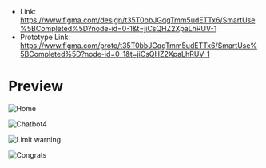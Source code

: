 - Link: https://www.figma.com/design/t35T0bbJGqqTmm5udETTx6/SmartUse%5BCompleted%5D?node-id=0-1&t=jiCsQHZ2XpaLhRUV-1
- Prototype Link: https://www.figma.com/proto/t35T0bbJGqqTmm5udETTx6/SmartUse%5BCompleted%5D?node-id=0-1&t=jiCsQHZ2XpaLhRUV-1

# Preview

![Home](https://github.com/keremlevent/SmartUse/assets/92311846/7690f90e-9dec-4b0e-bf16-0d8b2423ec64)

![Chatbot4](https://github.com/keremlevent/SmartUse/assets/92311846/7fdc8c30-b44a-43d4-b533-9e0dedd352ca)

![Limit warning](https://github.com/keremlevent/SmartUse/assets/92311846/41f67c60-f348-4bb5-a667-1366ffa1c0cc)

![Congrats](https://github.com/keremlevent/SmartUse/assets/92311846/cea666a7-eb1c-4b56-83ab-3535dc972dd0)
